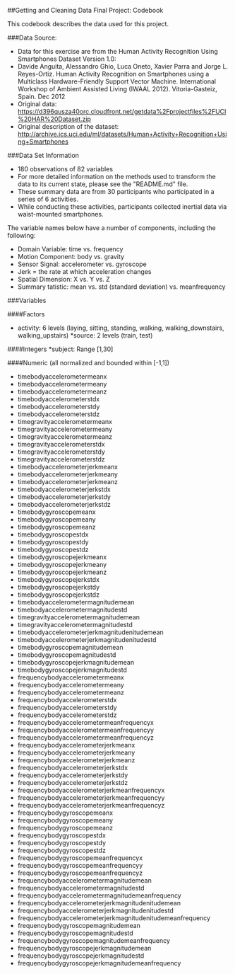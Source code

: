 ##Getting and Cleaning Data Final Project: Codebook

This codebook describes the data used for this project.


###Data Source:
* Data for this exercise are from the Human Activity Recognition Using Smartphones Dataset Version 1.0:
* Davide Anguita, Alessandro Ghio, Luca Oneto, Xavier Parra and Jorge L. Reyes-Ortiz. Human Activity Recognition on Smartphones using a Multiclass Hardware-Friendly Support Vector Machine. International Workshop of Ambient Assisted Living (IWAAL 2012). Vitoria-Gasteiz, Spain. Dec 2012
* Original data: https://d396qusza40orc.cloudfront.net/getdata%2Fprojectfiles%2FUCI%20HAR%20Dataset.zip
* Original description of the dataset: http://archive.ics.uci.edu/ml/datasets/Human+Activity+Recognition+Using+Smartphones


###Data Set Information
* 180 observations of  82 variables
* For more detailed information on the methods used to transform the data to its current state, please see the "README.md" file.
* These summary data are from 30 participants who participated in a series of 6 activities. 
* While conducting these activities, participants collected inertial data via waist-mounted smartphones.

The variable names below have a number of components, including the following:
* Domain Variable: time vs. frequency
* Motion Component: body vs. gravity
* Sensor Signal: accelerometer vs. gyroscope
* Jerk = the rate at which acceleration changes
* Spatial Dimension: X vs. Y vs. Z
* Summary tatistic: mean vs. std (standard deviation) vs. meanfrequency


###Variables
		
####Factors
* activity: 6 levels (laying, sitting, standing, walking, walking_downstairs, walking_upstairs)
*source: 2 levels (train, test)

####Integers
*subject: Range [1,30]

####Numeric (all normalized and bounded within [-1,1]) 
* timebodyaccelerometermeanx
* timebodyaccelerometermeany
* timebodyaccelerometermeanz
* timebodyaccelerometerstdx
* timebodyaccelerometerstdy
* timebodyaccelerometerstdz
* timegravityaccelerometermeanx
* timegravityaccelerometermeany
* timegravityaccelerometermeanz
* timegravityaccelerometerstdx
* timegravityaccelerometerstdy
* timegravityaccelerometerstdz
* timebodyaccelerometerjerkmeanx
* timebodyaccelerometerjerkmeany
* timebodyaccelerometerjerkmeanz
* timebodyaccelerometerjerkstdx
* timebodyaccelerometerjerkstdy
* timebodyaccelerometerjerkstdz
* timebodygyroscopemeanx
* timebodygyroscopemeany
* timebodygyroscopemeanz
* timebodygyroscopestdx
* timebodygyroscopestdy
* timebodygyroscopestdz
* timebodygyroscopejerkmeanx
* timebodygyroscopejerkmeany
* timebodygyroscopejerkmeanz
* timebodygyroscopejerkstdx
* timebodygyroscopejerkstdy
* timebodygyroscopejerkstdz
* timebodyaccelerometermagnitudemean
* timebodyaccelerometermagnitudestd
* timegravityaccelerometermagnitudemean
* timegravityaccelerometermagnitudestd
* timebodyaccelerometerjerkmagnitudenitudemean
* timebodyaccelerometerjerkmagnitudenitudestd
* timebodygyroscopemagnitudemean
* timebodygyroscopemagnitudestd
* timebodygyroscopejerkmagnitudemean
* timebodygyroscopejerkmagnitudestd
* frequencybodyaccelerometermeanx
* frequencybodyaccelerometermeany
* frequencybodyaccelerometermeanz
* frequencybodyaccelerometerstdx
* frequencybodyaccelerometerstdy
* frequencybodyaccelerometerstdz
* frequencybodyaccelerometermeanfrequencyx
* frequencybodyaccelerometermeanfrequencyy
* frequencybodyaccelerometermeanfrequencyz
* frequencybodyaccelerometerjerkmeanx
* frequencybodyaccelerometerjerkmeany
* frequencybodyaccelerometerjerkmeanz
* frequencybodyaccelerometerjerkstdx
* frequencybodyaccelerometerjerkstdy
* frequencybodyaccelerometerjerkstdz
* frequencybodyaccelerometerjerkmeanfrequencyx
* frequencybodyaccelerometerjerkmeanfrequencyy
* frequencybodyaccelerometerjerkmeanfrequencyz
* frequencybodygyroscopemeanx
* frequencybodygyroscopemeany
* frequencybodygyroscopemeanz
* frequencybodygyroscopestdx
* frequencybodygyroscopestdy
* frequencybodygyroscopestdz
* frequencybodygyroscopemeanfrequencyx
* frequencybodygyroscopemeanfrequencyy
* frequencybodygyroscopemeanfrequencyz
* frequencybodyaccelerometermagnitudemean
* frequencybodyaccelerometermagnitudestd
* frequencybodyaccelerometermagnitudemeanfrequency
* frequencybodyaccelerometerjerkmagnitudenitudemean
* frequencybodyaccelerometerjerkmagnitudenitudestd
* frequencybodyaccelerometerjerkmagnitudenitudemeanfrequency
* frequencybodygyroscopemagnitudemean
* frequencybodygyroscopemagnitudestd
* frequencybodygyroscopemagnitudemeanfrequency
* frequencybodygyroscopejerkmagnitudemean
* frequencybodygyroscopejerkmagnitudestd
* frequencybodygyroscopejerkmagnitudemeanfrequency
